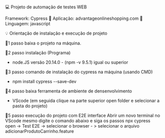 💻 Projeto de automação de testes WEB

Framework: Cypress 🌠
Aplicação: advantageonlineshopping.com 🧪
Linguagem: javascript 

💡 Orientação de instalação e execução de projeto

🌌1 passo 
baixa o projeto na máquina. 

🌌2 passo
instalação (Programa)
- node.JS   versão 20.14.0 - (npm -v 9.5.1) igual ou superior  

🌌3 passo
comando de instalação do cypress na máquina (usando CMD)
- npm install cypress --save-dev

🌌4 passo
baixa ferramenta de ambiente de densenvolvimento
- VScode (em seguida clique na parte superior open folder e selecionar a pasta do projeto)

🌌5 passo 
execução do projeto com E2E interface
Abrir um novo terminal no VScode mesmo 
digite o comando abaixo e siga os passos 
npx cypress open -> Test E2E -> selecionar o browser - > selecionar o arquivo adicionarProdutoCarrinho.feature
